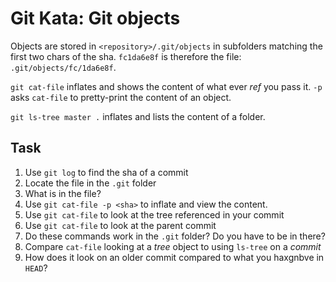 # Git Kata: Git objects

Objects are stored in `<repository>/.git/objects` in subfolders matching the first two chars of the sha.
`fc1da6e8f` is therefore the file: `.git/objects/fc/1da6e8f`.

`git cat-file` inflates and shows the content of what ever _ref_ you pass it.
`-p` asks `cat-file` to pretty-print the content of an object.

`git ls-tree master .` inflates and lists the content of a folder.

## Task

1. Use `git log` to find the sha of a commit
2. Locate the file in the `.git` folder
3. What is in the file?
4. Use `git cat-file -p <sha>` to inflate and view the content.
5. Use `git cat-file` to look at the tree referenced in your commit
6. Use `git cat-file` to look at the parent commit
7. Do these commands work in the `.git` folder? Do you have to be in there?
8. Compare `cat-file` looking at a _tree_ object to using `ls-tree` on a _commit_
9. How does it look on an older commit compared to what you haxgnbve in `HEAD`?
